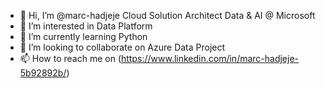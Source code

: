 - 👋 Hi, I’m @marc-hadjeje Cloud Solution Architect Data & AI @ Microsoft
- 👀 I’m interested in Data Platform 
- 🌱 I’m currently learning Python
- 💞️ I’m looking to collaborate on Azure Data Project
- 📫 How to reach me on (https://www.linkedin.com/in/marc-hadjeje-5b92892b/)


